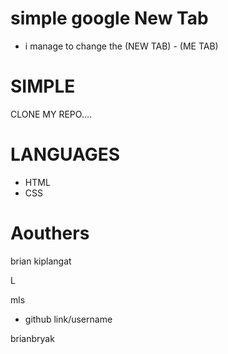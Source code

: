 # simple google New Tab  

*  i manage to change the (NEW TAB) - (ME TAB)
  
 # SIMPLE 
 
CLONE MY REPO....

# LANGUAGES 
 
* HTML 
* CSS

 # Aouthers 
 
 brian kiplangat 

 L

 mls 

* github link/username 

brianbryak
